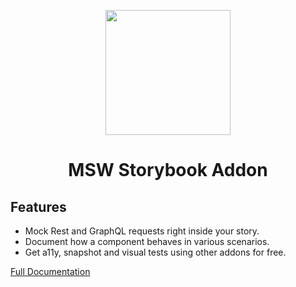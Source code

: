 <p align="center">
  <img src="https://msw-sb.netlify.app/logo.png" width="200">
</p>
<h1 align="center">MSW Storybook Addon</h1>

## Features

* Mock Rest and GraphQL requests right inside your story.
* Document how a component behaves in various scenarios.
* Get a11y, snapshot and visual tests using other addons for free.

[Full Documentation](https://msw-sb.netlify.app/)
